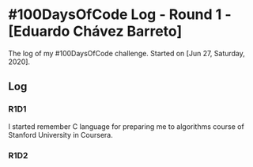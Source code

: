 # #100DaysOfCode Log - Round 1 - [Eduardo Chávez Barreto]

The log of my #100DaysOfCode challenge. Started on [Jun 27, Saturday, 2020].

## Log

### R1D1 
I started remember C language for preparing me to algorithms course of Stanford University in Coursera.


### R1D2
